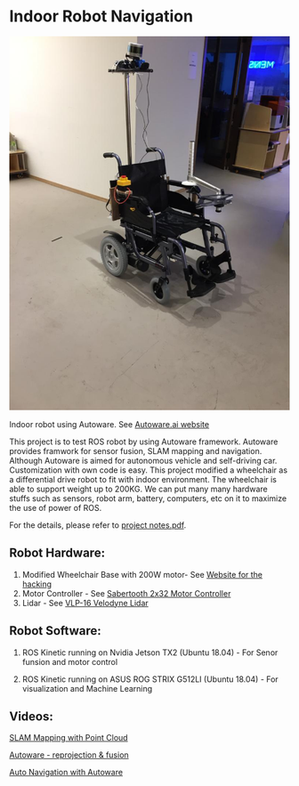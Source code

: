 Indoor Robot Navigation
================
![Robot](robot.jpeg)  

Indoor robot using Autoware. See [Autoware.ai website](https://www.autoware.ai/)  

This project is to test ROS robot by using Autoware framework. Autoware provides framwork for sensor fusion, SLAM mapping and navigation. Although Autoware is aimed for autonomous vehicle and self-driving car. Customization with own code is easy. This project modified a wheelchair as a differential drive robot to fit with indoor environment. The wheelchair is able to support weight up to 200KG. We can put many many hardware stuffs such as sensors, robot arm, battery, computers, etc on it to maximize the use of power of ROS. 

For the details, please refer to [project notes.pdf](https://github.com/webtrackerxy/ros_autoware/blob/master/project%20notes.pdf).

## Robot Hardware: 
1. Modified Wheelchair Base with 200W motor- See [Website for the hacking](https://www.allaboutcircuits.com/projects/building-an-rc-robot-using-a-wheelchair-base/)
2. Motor Controller - See [Sabertooth 2x32 Motor Controller](https://www.dimensionengineering.com/products/sabertooth2x32)
3. Lidar - See [VLP-16 Velodyne Lidar](https://www.mapix.com/lidar-scanner-sensors/velodyne/velodyne-puck-vlp16/)


## Robot Software: 
1. ROS Kinetic running on Nvidia Jetson TX2 (Ubuntu 18.04) - For Senor funsion and motor control
 
2. ROS Kinetic running on ASUS ROG STRIX G512LI (Ubuntu 18.04) - For visualization and Machine Learning


## Videos: 

 [SLAM Mapping with Point Cloud](https://www.youtube.com/watch?v=OghPLvHJVbM)  

 [Autoware - reprojection & fusion](https://www.youtube.com/watch?v=9VLVO0OEkQY)  

 [Auto Navigation with Autoware](https://www.youtube.com/watch?v=G2NaF90nbe4)  
